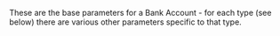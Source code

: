 These are the base parameters for a Bank Account - for each type (see below) there are various other parameters specific to that type.